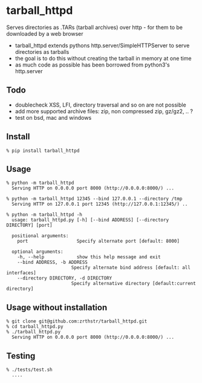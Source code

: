 # tarball_httpd
Serves directories as .TARs (tarball archives) over http - for them to be downloaded by a web browser

* tarball_httpd extends pythons http.server/SimpleHTTPServer to serve directories as tarballs
* the goal is to do this without creating the tarball in memory at one time
* as much code as possible has been borrowed from python3's http.server

## Todo
* doublecheck XSS, LFI, directory traversal and so on are not possible
* add more supported archive files: zip, non compressed zip, gz/gz2, .. ?
* test on bsd, mac and windows

## Install
    % pip install tarball_httpd

## Usage
    % python -m tarball_httpd
      Serving HTTP on 0.0.0.0 port 8000 (http://0.0.0.0:8000/) ...
     
    % python -m tarball_httpd 12345 --bind 127.0.0.1 --directory /tmp
      Serving HTTP on 127.0.0.1 port 12345 (http://127.0.0.1:12345/) ..
 
    % python -m tarball_httpd -h                               
      usage: tarball_httpd.py [-h] [--bind ADDRESS] [--directory DIRECTORY] [port]
 
      positional arguments:
        port                  Specify alternate port [default: 8000]
    
      optional arguments:
        -h, --help            show this help message and exit
        --bind ADDRESS, -b ADDRESS
                            Specify alternate bind address [default: all interfaces]
        --directory DIRECTORY, -d DIRECTORY
                            Specify alternative directory [default:current directory]

## Usage without installation
    % git clone git@github.com:zrthstr/tarball_httpd.git
    % cd tarball_httpd.py
    % ./tarball_httpd.py
      Serving HTTP on 0.0.0.0 port 8000 (http://0.0.0.0:8000/) ...

## Testing
    % ./tests/test.sh
      ....
